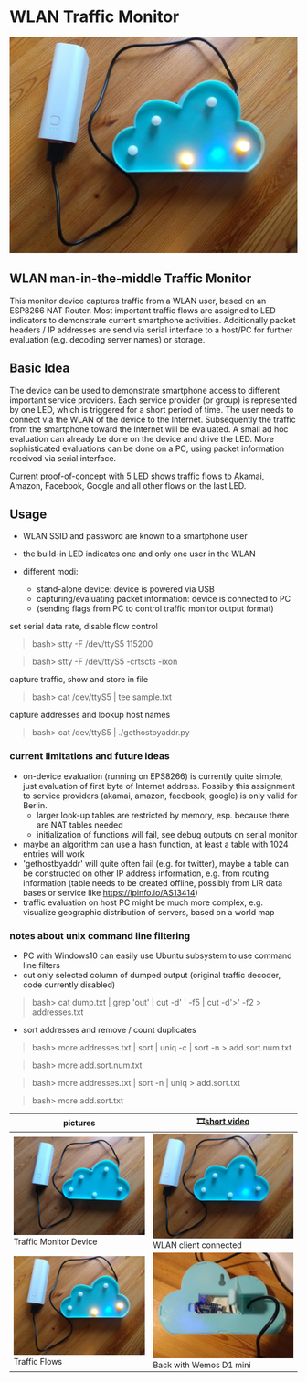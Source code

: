 # WLAN Traffic Monitor

![cloud caseing](https://github.com/jentie/traffic-monitor/blob/master/media/cloud-active.jpg)

## WLAN man-in-the-middle Traffic Monitor

This monitor device captures traffic from a WLAN user, based on an ESP8266 NAT Router. Most important traffic flows are assigned to LED indicators to demonstrate current smartphone activities. 
Additionally packet headers / IP addresses are send via serial interface to a host/PC for further evaluation (e.g. decoding server names) or storage.

## Basic Idea

The device can be used to demonstrate smartphone access to different important service providers. Each service provider (or group) is represented by one LED, which is triggered for a short period of time. 
The user needs to connect via the WLAN of the device to the Internet. Subsequently the traffic from the smartphone toward the Internet will be evaluated. A small ad hoc evaluation can already be done on the device and drive the LED. More sophisticated evaluations can be done on a PC, using packet information received via serial interface. 

Current proof-of-concept with 5 LED shows traffic flows to Akamai, Amazon, Facebook, Google and all other flows on the last LED. 

## Usage

* WLAN SSID and password are known to a smartphone user
* the build-in LED indicates one and only one user in the WLAN

* different modi:
  - stand-alone device: device is powered via USB
  - capturing/evaluating packet information: device is connected to PC
  - (sending flags from PC to control traffic monitor output format)

set serial data rate, disable flow control

> bash> stty -F /dev/ttyS5 115200

> bash> stty -F /dev/ttyS5  -crtscts -ixon

capture traffic, show and store in file

> bash> cat /dev/ttyS5 | tee sample.txt

capture addresses and lookup host names

> bash> cat /dev/ttyS5 | ./gethostbyaddr.py


### current limitations and future ideas

* on-device evaluation (running on EPS8266) is currently quite simple, just evaluation of first byte of Internet address. Possibly this assignment to service providers (akamai, amazon, facebook, google) is only valid for Berlin. 
  * larger look-up tables are restricted by memory, esp. because there are NAT tables needed
  * initialization of functions will fail, see debug outputs on serial monitor
* maybe an algorithm can use a hash function, at least a table with 1024 entries will work
* 'gethostbyaddr' will quite often fail (e.g. for twitter), maybe a table can be constructed on other IP address information, e.g. from routing information (table needs to be created offline, possibly from LIR data bases or service like https://ipinfo.io/AS13414)
* traffic evaluation on host PC might be much more complex, e.g. visualize geographic distribution of servers, based on a world map

### notes about unix command line filtering
* PC with Windows10 can easily use Ubuntu subsystem to use command line filters
* cut only selected column of dumped output (original traffic decoder, code currently disabled)
> bash> cat dump.txt | grep 'out' | cut -d' ' -f5 | cut -d'>' -f2 > addresses.txt

* sort addresses and remove / count duplicates  
> bash> more addresses.txt | sort | uniq -c | sort -n > add.sort.num.txt

> bash> more add.sort.num.txt

> bash> more addresses.txt | sort -n | uniq > add.sort.txt

> bash> more add.sort.txt


   pictures                                        |    :film_strip:[short video](/media/cloud-video.mp4)
---------------------------------------------------|------------------------------------------------------------
![device](/media/cloud.jpg) Traffic Monitor Device | ![WLAN connect](/media/cloud-1STA.jpg) WLAN client connected
![traffic](/media/cloud-active.jpg) Traffic Flows  | ![back](/media/cloud-back.jpg) Back with Wemos D1 mini
